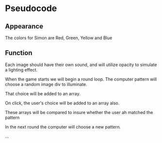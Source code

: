 # Pseudocode

## Appearance

The colors for Simon are Red, Green, Yellow and Blue

## Function

Each image should have their own sound, and will utilize opacity to simulate a lighting effect.

When the game starts we will begin a round loop. The computer pattern will choose a random image div to illuminate.

That choice will be added to an array.

On click, the user's choice will be added to an array also.

These arrays will be compared to insure whether the user ah matched the pattern

In the next round the computer will choose a new pattern.

...
